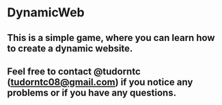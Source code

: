 # DynamicWeb
This is a simple game, where you can
learn how to create a dynamic website.
-------
Feel free to contact @tudorntc (tudorntc08@gmail.com) if you notice any problems or if you have any questions.
-------
